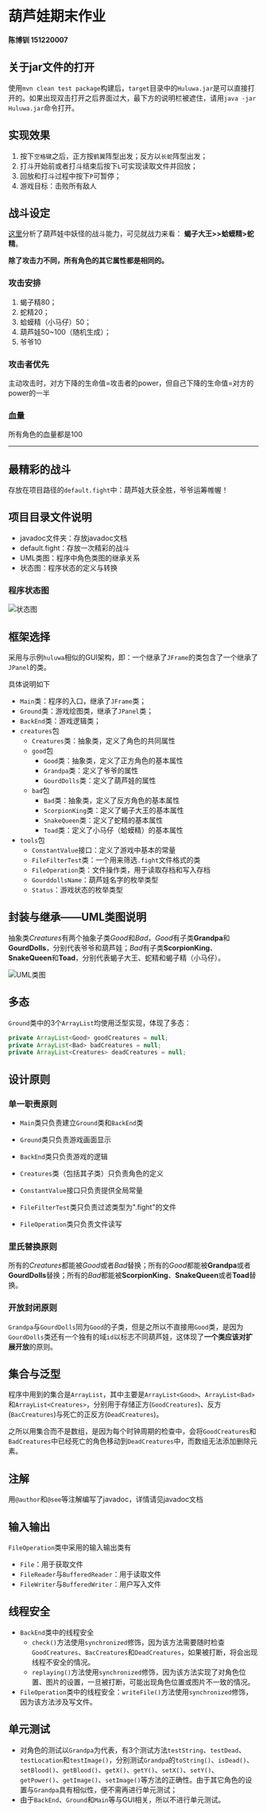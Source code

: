 # 葫芦娃期末作业

**陈博钏 151220007**



## 关于jar文件的打开

使用`mvn clean test package`构建后，`target`目录中的`Huluwa.jar`是可以直接打开的。如果出现双击打开之后界面过大，最下方的说明栏被遮住，请用`java -jar Huluwa.jar`命令打开。



## 实现效果

1. 按下`空格键`之后，正方按`鹤翼`阵型出发；反方以`长蛇`阵型出发；
2. 打斗开始前或者打斗结束后按下`L`可实现读取文件并回放；
3. 回放和打斗过程中按下`P`可暂停；
4. 游戏目标：击败所有敌人


## 战斗设定

[这里](https://www.zhihu.com/question/34581237?from=androidqq)分析了葫芦娃中妖怪的战斗能力，可见就战力来看：
**蝎子大王>>蛤蟆精>蛇精**。

**除了攻击力不同，所有角色的其它属性都是相同的。**

### 攻击安排

1. 蝎子精80；
2. 蛇精20；
3. 蛤蟆精（小马仔）50；
4. 葫芦娃50~100（随机生成）；
5. 爷爷10

### 攻击者优先

主动攻击时，对方下降的生命值=攻击者的power，但自己下降的生命值=对方的power的一半

### 血量

所有角色的血量都是100

****



## 最精彩的战斗

存放在项目路径的`default.fight`中：葫芦娃大获全胜，爷爷运筹帷幄！




## 项目目录文件说明

* javadoc文件夹：存放javadoc文档
* default.fight：存放一次精彩的战斗
* UML类图：程序中角色类图的继承关系
* 状态图：程序状态的定义与转换




### 程序状态图

![状态图](%E7%8A%B6%E6%80%81%E5%9B%BE.jpg)



## 框架选择

采用与示例`huluwa`相似的GUI架构，即：一个继承了`JFrame`的类包含了一个继承了`JPanel`的类。

具体说明如下

* `Main`类：程序的入口，继承了`JFrame`类；
* `Ground`类：游戏绘图类，继承了`JPanel`类；
* `BackEnd`类：游戏逻辑类；
* `creatures`包
  * `Creatures`类：抽象类，定义了角色的共同属性
  * `good`包
    * `Good`类：抽象类，定义了正方角色的基本属性
    * `Grandpa`类：定义了爷爷的属性
    * `GourdDolls`类：定义了葫芦娃的属性
  * `bad`包
    * `Bad`类：抽象类，定义了反方角色的基本属性
    * `ScorpionKing`类：定义了蝎子大王的基本属性
    * `SnakeQueen`类：定义了蛇精的基本属性
    * `Toad`类：定义了小马仔（蛤蟆精）的基本属性
* `tools`包
  * `ConstantValue`接口：定义了游戏中基本的常量
  * `FileFilterTest`类：一个用来筛选`.fight`文件格式的类
  * `FileOperation`类：文件操作类，用于读取存档和写入存档
  * `GourddollsName`：葫芦娃名字的枚举类型
  * `Status`：游戏状态的枚举类型



## 封装与继承——UML类图说明

抽象类*Creatures*有两个抽象子类*Good*和*Bad*，*Good*有子类**Grandpa**和**GourdDolls**，分别代表爷爷和葫芦娃；*Bad*有子类**ScorpionKing**、**SnakeQueen**和**Toad**，分别代表蝎子大王、蛇精和蝎子精（小马仔）。

![UML类图](UML%E7%B1%BB%E5%9B%BE.png)



## 多态

`Ground`类中的3个`ArrayList`均使用泛型实现，体现了多态：

```java
private ArrayList<Good> goodCreatures = null;
private ArrayList<Bad> badCreatures = null;
private ArrayList<Creatures> deadCreatures = null; 
```



## 设计原则

### 单一职责原则

* `Main`类只负责建立`Ground`类和`BackEnd`类


* `Ground`类只负责游戏画面显示
* `BackEnd`类只负责游戏的逻辑
* `Creatures`类（包括其子类）只负责角色的定义
* `ConstantValue`接口只负责提供全局常量
* `FileFilterTest`类只负责过滤类型为".fight"的文件
* `FileOperation`类只负责文件读写

### 里氏替换原则

所有的*Creatures*都能被*Good*或者*Bad*替换；所有的*Good*都能被**Grandpa**或者**GourdDolls**替换；所有的*Bad*都能被**ScorpionKing**、**SnakeQueen**或者**Toad**替换。

### 开放封闭原则

`Grandpa`与`GourdDolls`同为`Good`的子类，但是之所以不直接用`Good`类，是因为`GourdDolls`类还有一个独有的域`id`以标志不同葫芦娃，这体现了**一个类应该对扩展开放**的原则。



## 集合与泛型

程序中用到的集合是`ArrayList`，其中主要是`ArrayList<Good>`、`ArrayList<Bad>`和`ArrayList<Creatures>`，分别用于存储正方(`GoodCreatures`)、反方(`BacCreatures`)与死亡的正反方(`DeadCreatures`)。

之所以用集合而不是数组，是因为每个时钟周期的检查中，会将`GoodCreatures`和`BadCreatures`中已经死亡的角色移动到`DeadCreatures`中，而数组无法添加删除元素。



## 注解

用`@author`和`@see`等注解编写了javadoc，详情请见javadoc文档



## 输入输出

`FileOperation`类中采用的输入输出类有

* `File`：用于获取文件
* `FileReader`与`BufferedReader`：用于读取文件
* `FileWriter`与`BufferedWriter`：用户写入文件



## 线程安全

* `BackEnd`类中的线程安全
  * `check()`方法使用`synchronized`修饰，因为该方法需要随时检查`GoodCreatures`、`BacCreatures`和`DeadCreatures`，如果被打断，将会出现线程不安全的情况。
  * `replaying()`方法使用`synchronized`修饰，因为该方法实现了对角色位置、图片的设置，一旦被打断，可能出现角色位置或图片不一致的情况。
* `FileOperation`类中的线程安全：`writeFile()`方法使用`synchronized`修饰，因为该方法涉及写文件。





## 单元测试

* 对角色的测试以`Grandpa`为代表，有3个测试方法`testString`、`testDead`、`testLocation`和`testImage()`，分别测试`Grandpa`的`toString()`、`isDead()`、`setBlood()`、`getBlood()`、`getX()`、`getY()`、`setX()`、`setY()`、`getPower()`、`getImage()`、`setImage()`等方法的正确性。由于其它角色的设置与`Grandpa`具有相似性，便不需再进行单元测试；
* 由于`BackEnd`、`Ground`和`Main`等与GUI相关，所以不进行单元测试。

